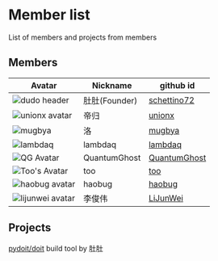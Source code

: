 # Member list

List of members and projects from members

## Members

Avatar | Nickname | github id
------------ | ------------- | -------------
![dudo header](https://avatars0.githubusercontent.com/u/138474?v=3&s=48)|肚肚(Founder)|[schettino72](https://github.com/schettino72)
![unionx avatar](https://avatars2.githubusercontent.com/u/802884?v=3&s=48)|帝归|[unionx](https://github.com/unionx)
![mugbya](https://avatars1.githubusercontent.com/u/5524117?v=3&s=48) | 洛 | [mugbya](https://github.com/mugbya)
![lambdaq](https://avatars2.githubusercontent.com/u/987524?v=3&s=48)|lambdaq|[lambdaq](https://github.com/lambdaq)
![QG Avatar](https://avatars3.githubusercontent.com/u/2939865?v=3&s=48)|QuantumGhost|[QuantumGhost](https://github.com/QuantumGhost)
![Too's Avatar](https://avatars3.githubusercontent.com/u/171673?v=3&s=48)|too|[too](https://github.com/too)
![haobug avatar](https://avatars1.githubusercontent.com/u/1269309?v=3&s=48)|haobug|[haobug](https://github.com/haobug)
![lijunwei avatar](https://avatars3.githubusercontent.com/u/5803500?v=3&s=48)|李俊伟|[LiJunWei](https://github.com/LiJunWei)

## Projects

[pydoit/doit](https://github.com/pydoit/doit)
build tool by 肚肚
